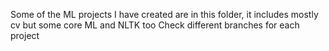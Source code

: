 Some of the ML projects I have created are in this folder, it includes mostly cv but some core ML and NLTK too
Check different branches for each project
